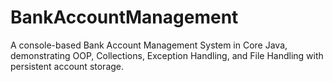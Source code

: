 # BankAccountManagement
A console-based Bank Account Management System in Core Java, demonstrating OOP, Collections, Exception Handling, and File Handling with persistent account storage.

